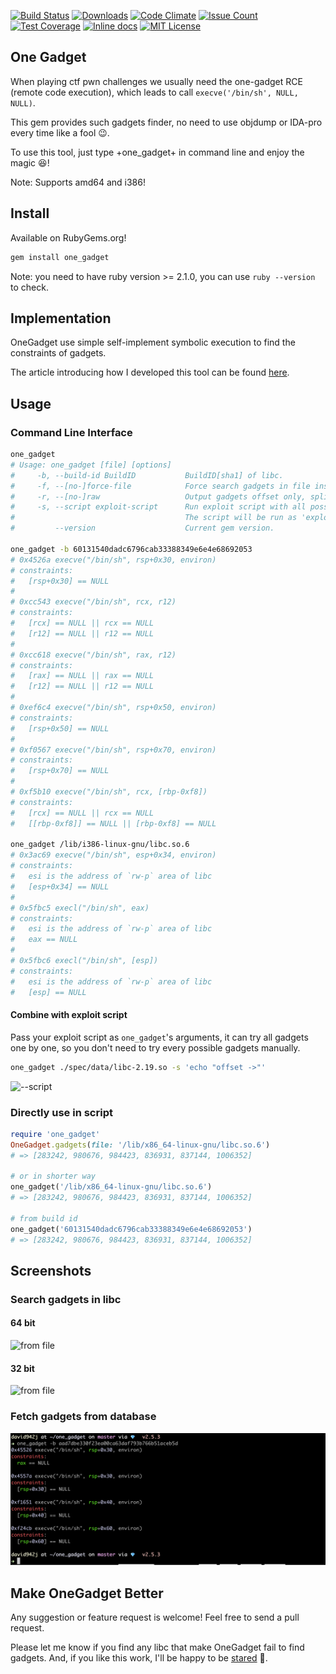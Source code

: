 [![Build Status](https://travis-ci.org/david942j/one_gadget.svg?branch=master)](https://travis-ci.org/david942j/one_gadget)
[![Downloads](http://ruby-gem-downloads-badge.herokuapp.com/one_gadget?type=total&color=orange)](https://rubygems.org/gems/one_gadget)
[![Code Climate](https://codeclimate.com/github/david942j/one_gadget/badges/gpa.svg)](https://codeclimate.com/github/david942j/one_gadget)
[![Issue Count](https://codeclimate.com/github/david942j/one_gadget/badges/issue_count.svg)](https://codeclimate.com/github/david942j/one_gadget)
[![Test Coverage](https://codeclimate.com/github/david942j/one_gadget/badges/coverage.svg)](https://codeclimate.com/github/david942j/one_gadget/coverage)
[![Inline docs](https://inch-ci.org/github/david942j/one_gadget.svg?branch=master)](https://inch-ci.org/github/david942j/one_gadget)
[![MIT License](https://img.shields.io/badge/license-MIT-blue.svg)](http://choosealicense.com/licenses/mit/)

## One Gadget

When playing ctf pwn challenges we usually need the one-gadget RCE (remote code execution),
which leads to call `execve('/bin/sh', NULL, NULL)`.

This gem provides such gadgets finder, no need to use objdump or IDA-pro every time like a fool :wink:.

To use this tool, just type +one_gadget+ in command line and enjoy the magic :laughing:!

Note: Supports amd64 and i386!

## Install

Available on RubyGems.org!
```bash
gem install one_gadget
```

Note: you need to have ruby version >= 2.1.0, you can use `ruby --version` to check.

## Implementation

OneGadget use simple self-implement symbolic execution to find the constraints of gadgets.

The article introducing how I developed this tool can be found [here](https://david942j.blogspot.com/2017/02/project-one-gadget-in-glibc.html).

## Usage

### Command Line Interface

```bash
one_gadget
# Usage: one_gadget [file] [options]
#     -b, --build-id BuildID           BuildID[sha1] of libc.
#     -f, --[no-]force-file            Force search gadgets in file instead of build id first.
#     -r, --[no-]raw                   Output gadgets offset only, split with one space.
#     -s, --script exploit-script      Run exploit script with all possible gadgets.
#                                      The script will be run as 'exploit-script $offset'.
#         --version                    Current gem version.

one_gadget -b 60131540dadc6796cab33388349e6e4e68692053
# 0x4526a execve("/bin/sh", rsp+0x30, environ)
# constraints:
#   [rsp+0x30] == NULL
#
# 0xcc543 execve("/bin/sh", rcx, r12)
# constraints:
#   [rcx] == NULL || rcx == NULL
#   [r12] == NULL || r12 == NULL
#
# 0xcc618 execve("/bin/sh", rax, r12)
# constraints:
#   [rax] == NULL || rax == NULL
#   [r12] == NULL || r12 == NULL
#
# 0xef6c4 execve("/bin/sh", rsp+0x50, environ)
# constraints:
#   [rsp+0x50] == NULL
#
# 0xf0567 execve("/bin/sh", rsp+0x70, environ)
# constraints:
#   [rsp+0x70] == NULL
#
# 0xf5b10 execve("/bin/sh", rcx, [rbp-0xf8])
# constraints:
#   [rcx] == NULL || rcx == NULL
#   [[rbp-0xf8]] == NULL || [rbp-0xf8] == NULL

one_gadget /lib/i386-linux-gnu/libc.so.6
# 0x3ac69 execve("/bin/sh", esp+0x34, environ)
# constraints:
#   esi is the address of `rw-p` area of libc
#   [esp+0x34] == NULL
# 
# 0x5fbc5 execl("/bin/sh", eax)
# constraints:
#   esi is the address of `rw-p` area of libc
#   eax == NULL
# 
# 0x5fbc6 execl("/bin/sh", [esp])
# constraints:
#   esi is the address of `rw-p` area of libc
#   [esp] == NULL

```

#### Combine with exploit script
Pass your exploit script as `one_gadget`'s arguments, it can
try all gadgets one by one, so you don't need to try every possible gadgets manually.

```bash
one_gadget ./spec/data/libc-2.19.so -s 'echo "offset ->"'
```

![--script](https://github.com/david942j/one_gadget/blob/master/examples/script.png?raw=true)

### Directly use in script
```ruby
require 'one_gadget'
OneGadget.gadgets(file: '/lib/x86_64-linux-gnu/libc.so.6')
# => [283242, 980676, 984423, 836931, 837144, 1006352]

# or in shorter way
one_gadget('/lib/x86_64-linux-gnu/libc.so.6')
# => [283242, 980676, 984423, 836931, 837144, 1006352]

# from build id
one_gadget('60131540dadc6796cab33388349e6e4e68692053')
# => [283242, 980676, 984423, 836931, 837144, 1006352]
```

## Screenshots

### Search gadgets in libc

#### 64 bit
![from file](https://github.com/david942j/one_gadget/blob/master/examples/from_file.png?raw=true)

#### 32 bit
![from file](https://github.com/david942j/one_gadget/blob/master/examples/from_file_32bit.png?raw=true)

### Fetch gadgets from database
![build id](https://github.com/david942j/one_gadget/blob/master/examples/from_build_id.png?raw=true)

## Make OneGadget Better
Any suggestion or feature request is welcome! Feel free to send a pull request.

Please let me know if you find any libc that make OneGadget fail to find gadgets.
And, if you like this work, I'll be happy to be [stared](https://github.com/david942j/one_gadget/stargazers) :grimacing:.
